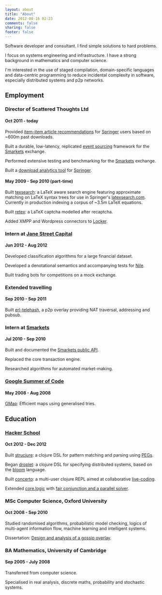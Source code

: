 ```yaml
---
layout: about
title: "About"
date: 2012-08-16 02:23
comments: false
sharing: false
footer: false
---
```


Software developer and consultant. I find simple solutions to hard problems.

I focus on systems engineering and infrastructure. I have a strong background in mathematics and computer science.

I'm interested in the use of staged compilation, domain-specific languages and data-centric programming to reduce incidental complexity in software, especially distributed systems and p2p networks.

## Employment

### Director of Scattered Thoughts Ltd
#### Oct 2011 - today

Provided [item-item article recommendations](https://github.com/jamii/springer-recommendations) for [Springer](http://springer.com) users based on ~600m past downloads.

Built a durable, low-latency, replicated [event sourcing](http://martinfowler.com/eaaDev/EventSourcing.html) framework for the [Smarkets](http://smarkets.com) exchange.

Performed extensive testing and benchmarking for the [Smarkets](http://smarkets.com) exchange.

Built a [download analytics tool](https://github.com/jamii/springer-analytics) for [Springer](http://springer.com).

#### May 2009 - Sep 2010 (part-time)

Built [texsearch](https://github.com/jamii/texsearch): a LaTeX aware search engine featuring approximate matching on LaTeX syntax trees for use in Springer's [latexsearch.com](http://latexsearch.com). Currently in production indexing a corpus of ~3.5m LaTeX equations.

Built [retex](https://github.com/jamii/retex): a LaTeX captcha modelled after recaptcha.

Added XMPP and Wordpress connectors to [Locker](http://lockerproject.org/).

### Intern at [Jane Street Capital](http://www.janestreet.com/)
#### Jun 2012 - Aug 2012

Developed classification algorithms for a large financial dataset.

Developed a denotational semantics and accompanying tests for [Nile](http://osdir.com/ml/general/2012-07/msg36469.html).

Built trading bots for competitions on a mock exchange.

### Extended travelling
#### Sep 2010 - Sep 2011

Built [erl-telehash](https://github.com/jamii/erl-telehash), a p2p overlay providing NAT traversal, addressing and pubsub.

### Intern at [Smarkets](https://smarkets.com/)
#### Jul 2010 - Sep 2010

Built and documented the [Smarkets public API](https://smarkets.com/api).

Replaced the core transaction engine.

Researched algorithms for automated market-making.

### [Google Summer of Code](http://code.google.com/soc/)
#### May 2008 - Aug 2008

[GMap](http://hackage.haskell.org/package/gmap): Efficient maps using generalised tries.

## Education

### [Hacker School](https://www.hackerschool.com/)
#### Oct 2012 - Dec 2012

Built [strucjure](https://github.com/jamii/strucjure): a clojure DSL for pattern matching and parsing using [PEGs](http://en.wikipedia.org/wiki/Parsing_expression_grammar).

Began [droplet](https://github.com/jamii/droplet): a clojure DSL for specifying distributed systems, based on the [bloom](http://www.bloom-lang.net/) language.

Built [concerto](https://github.com/jamii/concerto): a multi-user clojure REPL aimed at collaborative [live-coding](http://en.wikipedia.org/wiki/Live_coding).

Extended [core.logic](https://github.com/clojure/core.logic) with [fair conjunction and a parallel solver](https://github.com/clojure/core.logic/pull/13).

### MSc Computer Science, Oxford University
#### Oct 2008 - Sep 2010

Studied randomised algorithms, probabilistic model checking, logics of multi-agent information flow, machine learning and intelligent systems.

Dissertation: [Design and analysis of a gossip overlay](http://github.com/jamii/dissertation).

### BA Mathematics, University of Cambridge
#### Sep 2005 - July 2008

Transferred from computer science.

Specialised in real analysis, discrete maths, probability and stochastic systems.
